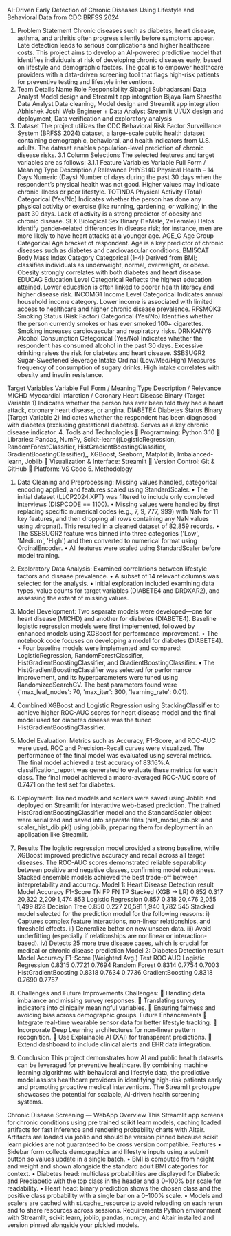 AI-Driven Early Detection of Chronic Diseases Using Lifestyle and Behavioral Data from CDC BRFSS 2024
1.	Problem Statement
Chronic diseases such as diabetes, heart disease, asthma, and arthritis often progress silently before symptoms appear. Late detection leads to serious complications and higher healthcare costs. This project aims to develop an AI-powered predictive model that identifies individuals at risk of developing chronic diseases early, based on lifestyle and demographic factors. The goal is to empower healthcare providers with a data-driven screening tool that flags high-risk patients for preventive testing and lifestyle interventions.
2.	Team Details
Name	Role	Responsibility
Sibangi Subhadarsani	Data Analyst	Model design and Streamlit app integration
Bijaya Ram Shrestha	Data Analyst	Data cleaning, Model design and Streamlit app integration
Abhishek Joshi	Web Engineer + Data Analyst	Streamlit UI/UX design and deployment, Data verification and exploratory analysis
3.	Dataset
The project utilizes the CDC Behavioral Risk Factor Surveillance System (BRFSS 2024) dataset, a large-scale public health dataset containing demographic, behavioral, and health indicators from U.S. adults. The dataset enables population-level prediction of chronic disease risks.
3.1	Column Selections
The selected features and target variables are as follows:
3.1.1	Feature Variables
Variable	Full Form / Meaning	Type	Description / Relevance
PHYS14D	Physical Health – 14 Days	Numeric (Days)	Number of days during the past 30 days when the respondent’s physical health was not good. Higher values may indicate chronic illness or poor lifestyle.
TOTINDA	Physical Activity (Total)	Categorical (Yes/No)	Indicates whether the person has done any physical activity or exercise (like running, gardening, or walking) in the past 30 days. Lack of activity is a strong predictor of obesity and chronic disease.
SEX	Biological Sex	Binary (1=Male, 2=Female)	Helps identify gender-related differences in disease risk; for instance, men are more likely to have heart attacks at a younger age.
AGE_G	Age Group	Categorical	Age bracket of respondent. Age is a key predictor of chronic diseases such as diabetes and cardiovascular conditions.
BMI5CAT	Body Mass Index Category	Categorical (1–4)	Derived from BMI; classifies individuals as underweight, normal, overweight, or obese. Obesity strongly correlates with both diabetes and heart disease.
EDUCAG	Education Level	Categorical	Reflects the highest education attained. Lower education is often linked to poorer health literacy and higher disease risk.
INCOMG1	Income Level	Categorical	Indicates annual household income category. Lower income is associated with limited access to healthcare and higher chronic disease prevalence.
RFSMOK3	Smoking Status (Risk Factor)	Categorical (Yes/No)	Identifies whether the person currently smokes or has ever smoked 100+ cigarettes. Smoking increases cardiovascular and respiratory risks.
DRNKANY6	Alcohol Consumption	Categorical (Yes/No)	Indicates whether the respondent has consumed alcohol in the past 30 days. Excessive drinking raises the risk for diabetes and heart disease.
SSBSUGR2	Sugar-Sweetened Beverage Intake	Ordinal (Low/Med/High)	Measures frequency of consumption of sugary drinks. High intake correlates with obesity and insulin resistance.

Target Variables
Variable	Full Form / Meaning	Type	Description / Relevance
MICHD	Myocardial Infarction / Coronary Heart Disease	Binary (Target Variable 1)	Indicates whether the person has ever been told they had a heart attack, coronary heart disease, or angina.
DIABETE4	Diabetes Status	Binary (Target Variable 2)	Indicates whether the respondent has been diagnosed with diabetes (excluding gestational diabetes). Serves as a key chronic disease indicator.
4.	Tools and Technologies
	Programming: Python 3.10 
	Libraries: Pandas, NumPy, Scikit-learn((LogisticRegression, RandomForestClassifier, HistGradientBoostingClassifier, GradientBoostingClassifier),, XGBoost, Seaborn, Matplotlib, Imbalanced-learn, Joblib
	Visualization & Interface: Streamlit
	Version Control: Git & GitHub
	Platform: VS Code
5.	Methodology
1.	Data Cleaning and Preprocessing: Missing values handled, categorical encoding applied, and features scaled using StandardScaler.
•  The initial dataset (LLCP2024.XPT) was filtered to include only completed interviews (DISPCODE == 1100).
•  Missing values were handled by first replacing specific numerical codes (e.g., 7, 9, 777, 999) with NaN for 11 key features, and then dropping all rows containing any NaN values using .dropna(). This resulted in a cleaned dataset of 82,859 records.
•  The SSBSUGR2 feature was binned into three categories ('Low', 'Medium', 'High') and then converted to numerical format using OrdinalEncoder.
•  All features were scaled using StandardScaler before model training.

2.	Exploratory Data Analysis: Examined correlations between lifestyle factors and disease prevalence. 
•  A subset of 14 relevant columns was selected for the analysis.
•  Initial exploration included examining data types, value counts for target variables (DIABETE4 and DRDXAR2), and assessing the extent of missing values.

3.	Model Development: Two separate models were developed—one for heart disease (MICHD) and another for diabetes (DIABETE4). Baseline logistic regression models were first implemented, followed by enhanced models using XGBoost for performance improvement.
•  The notebook code focuses on developing a model for diabetes (DIABETE4).
•  Four baseline models were implemented and compared: LogisticRegression, RandomForestClassifier, HistGradientBoostingClassifier, and GradientBoostingClassifier.
•  The HistGradientBoostingClassifier was selected for performance improvement, and its hyperparameters were tuned using RandomizedSearchCV. The best parameters found were {'max_leaf_nodes': 70, 'max_iter': 300, 'learning_rate': 0.01}.

4.	Combined XGBoost and Logistic Regression using StackingClassifier to achieve higher ROC-AUC scores for heart disease model and the final model used for diabetes disease was the tuned HistGradientBoostingClassifier.

5.	Model Evaluation: Metrics such as Accuracy, F1-Score, and ROC-AUC were used. ROC and Precision-Recall curves were visualized. The performance of the final model was evaluated using several metrics. The final model achieved a test accuracy of 83.16%.A classification_report was generated to evaluate these metrics for each class. The final model achieved a macro-averaged ROC-AUC score of 0.7471 on the test set for diabetes.
6.	Deployment: Trained models and scalers were saved using Joblib and deployed on Streamlit for interactive web-based prediction. The trained HistGradientBoostingClassifier model and the StandardScaler object were serialized and saved into separate files (hist_model_dib.pkl and scaler_hist_dib.pkl) using joblib, preparing them for deployment in an application like Streamlit.


6.	Results
The logistic regression model provided a strong baseline, while XGBoost improved predictive accuracy and recall across all target diseases. The ROC-AUC scores demonstrated reliable separability between positive and negative classes, confirming model robustness. Stacked ensemble models achieved the best trade-off between interpretability and accuracy.
Model 1: Heart Disease Detection result    
Model	Accuracy	F1-Score	TN	FP	FN	TP
Stacked (XGB → LR)	0.852	0.317	20,322	2,209	1,474	853
Logistic Regression	0.857	0.318	20,476	2,055	1,499	828
Decision Tree	0.850	0.227	20,591	1,940	1,782	545
Stacked model selected for the prediction model for the following reasons:
i)	Captures complex feature interactions, non-linear relationships, and threshold effects.
ii)	Generalize better on new unseen data.
iii)	Avoid underfitting (especially if relationships are nonlinear or interaction-based).
iv)	Detects 25 more true disease cases, which is crucial for medical or chronic disease prediction
Model 2: Diabetes Detection result    
Model	Accuracy	F1-Score (Weighted Avg.)	Test ROC AUC
Logistic Regression	0.8315	0.7721	0.7694
Random Forest	0.8314	0.7754	0.7003
HistGradientBoosting	0.8318	0.7634	0.7736
GradientBoosting	0.8318	0.7690	0.7757
7.	Challenges and Future Improvements
Challenges:
	Handling data imbalance and missing survey responses.
	Translating survey indicators into clinically meaningful variables.
	Ensuring fairness and avoiding bias across demographic groups.
Future Enhancements
	Integrate real-time wearable sensor data for better lifestyle tracking.
	 Incorporate Deep Learning architectures for non-linear pattern recognition.
	Use Explainable AI (XAI) for transparent predictions.
	Extend dashboard to include clinical alerts and EHR data integration.
8.	Conclusion
This project demonstrates how AI and public health datasets can be leveraged for preventive healthcare. By combining machine learning algorithms with behavioral and lifestyle data, the predictive model assists healthcare providers in identifying high-risk patients early and promoting proactive medical interventions. The Streamlit prototype showcases the potential for scalable, AI-driven health screening systems.

Chronic Disease Screening — WebApp 
Overview This Streamlit app screens for chronic conditions using pre trained scikit learn models, caching loaded artifacts for fast inference and rendering probability charts with Altair. Artifacts are loaded via joblib and should be version pinned because scikit learn pickles are not guaranteed to be cross version compatible.
Features
•	Sidebar form collects demographics and lifestyle inputs using a submit button so values update in a single batch.
•	BMI is computed from height and weight and shown alongside the standard adult BMI categories for context.
•	Diabetes head: multiclass probabilities are displayed for Diabetic and Prediabetic with the top class in the header and a 0–100% bar scale for readability.
•	Heart head: binary prediction shows the chosen class and the positive class probability with a single bar on a 0–100% scale.
•	Models and scalers are cached with st.cache_resource to avoid reloading on each rerun and to share resources across sessions.
Requirements Python environment with Streamlit, scikit learn, joblib, pandas, numpy, and Altair installed and version pinned alongside your pickled models.

